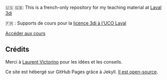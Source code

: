 🇺🇸 🇬🇧: This is a french-only repository for my teaching material at [Laval 3di](http://www.laval3di.org/laval-3di.html)

🇫🇷 : Supports de cours pour la [licence 3di à l'UCO Laval](http://www.laval3di.org/laval-3di.html)

[Accéder aux cours](http://3di.dmayance.com/)

## Crédits

Merci à [Laurent Victorino](https://twitter.com/on_code) pour les idées et les conseils.

Ce site est hébergé sur GitHub Pages grâce à Jekyll. [Il est open-source](https://github.com/valryon/3di-cours).
